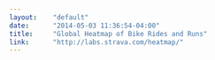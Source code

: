 ```yaml
---
layout:    "default"
date:      "2014-05-03 11:36:54-04:00"
title:     "Global Heatmap of Bike Rides and Runs"
link:      "http://labs.strava.com/heatmap/"
---
```

